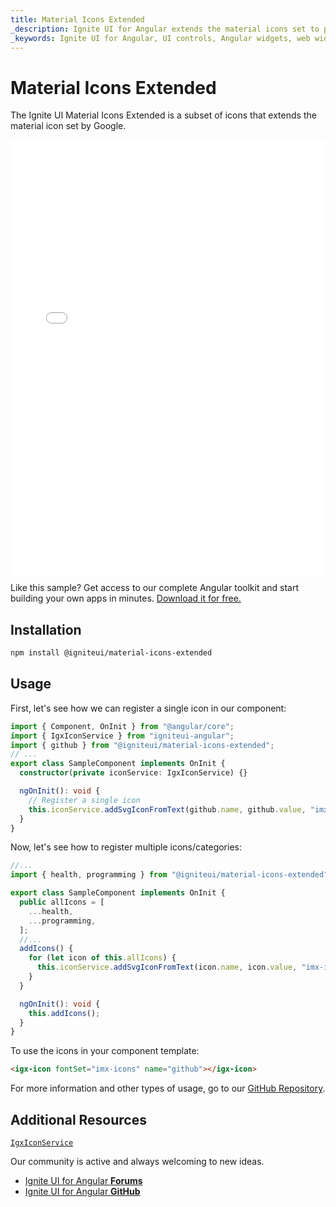 ```yaml
---
title: Material Icons Extended
_description: Ignite UI for Angular extends the material icons set to provide the designers and developers a wide range of icons to choose from. 
_keywords: Ignite UI for Angular, UI controls, Angular widgets, web widgets, UI widgets, Angular, Native Angular Components Suite, Native Angular Controls, Native Angular Components Library, Angular Icon components, Angular Icon controls, Material icons extended
---
```


# Material Icons Extended
<p class="highlight">The Ignite UI Material Icons Extended is a subset of icons that extends the material icon set by Google.</p>

<div class="sample-container loading" style="height: 700px">
    <iframe id="material-icons-extended-iframe" seamless="" class="lazyload no-theming" width="100%" height="100%" frameborder="0" src="{environment:demosBaseUrl}/data-display/material-icons-extended" onload="onSampleIframeContentLoaded(this);"></iframe>
</div>
<p style="margin: 0;padding-top: 0.5rem">Like this sample? Get access to our complete Angular toolkit and start building your own apps in minutes. <a class="no-external-icon mchNoDecorate trackCTA" target="_blank" href="https://www.infragistics.com/products/ignite-ui-angular/download" data-xd-ga-action="Download" data-xd-ga-label="Ignite UI for Angular">Download it for free.</a></p>

## Installation

```sh
npm install @igniteui/material-icons-extended
```

## Usage

First, let's see how we can register a single icon in our component:

```typescript
import { Component, OnInit } from "@angular/core";
import { IgxIconService } from "igniteui-angular";
import { github } from "@igniteui/material-icons-extended";
// ...
export class SampleComponent implements OnInit {
  constructor(private iconService: IgxIconService) {}

  ngOnInit(): void {
    // Register a single icon
    this.iconService.addSvgIconFromText(github.name, github.value, "imx-icons");
  }
}
```

Now, let's see how to register multiple icons/categories:

```typescript
//...
import { health, programming } from "@igniteui/material-icons-extended";

export class SampleComponent implements OnInit {
  public allIcons = [
    ...health,
    ...programming,
  ];
  //...
  addIcons() {
    for (let icon of this.allIcons) {
      this.iconService.addSvgIconFromText(icon.name, icon.value, "imx-icons");
    }
  }

  ngOnInit(): void {
    this.addIcons();
  }
}
```

To use the icons in your component template:

```html
<igx-icon fontSet="imx-icons" name="github"></igx-icon>
```

For more information and other types of usage, go to our [GitHub Repository](https://github.com/IgniteUI/material-icons-extended).

## Additional Resources
<div class="divider--half"></div>

[`IgxIconService`]({environment:angularApiUrl}/classes/igxiconservice.html)

Our community is active and always welcoming to new ideas.

* [Ignite UI for Angular **Forums**](https://www.infragistics.com/community/forums/f/ignite-ui-for-angular)
* [Ignite UI for Angular **GitHub**](https://github.com/IgniteUI/igniteui-angular)
